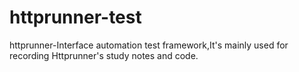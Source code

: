 # httprunner-test
httprunner-Interface automation test framework,It's mainly used for recording Httprunner's study notes and code.
